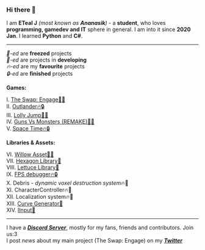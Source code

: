 ### Hi there 👋

I am **ETeal J** *(most known as **Ananasik**)* - a **student**, who loves **programming, gamedev and IT** sphere in general. I am into it since **2020 Jan**. I learned **Python** and **C#**. 

<hr>

*🧊-ed* are **freezed** projects<br>
*🔨-ed* are projects in **developing**<br>
*🔥-ed* are my **favourite** projects<br>
*🔒-ed* are **finished** projects <br>

 **Games:**

I.    <a href="https://ananasikdev.github.io/TheSwapEngageWeb/">The Swap: Engage🔨🔥</a><br/>
II.   <a href="https://github.com/AnanasikDev/Outlander">Outlander🔥🔒</a><br/>
III.  <a href="https://github.com/AnanasikDev/LollyJump">Lolly Jump🧊🔥</a><br/>
IV.   <a href="https://github.com/AnanasikDev/Strategy">Guns Vs Monsters (REMAKE)🧊🔥</a><br/>
V.    <a href="https://github.com/AnanasikDev/SpaceTime">Space Time🔥🔒</a><br/>
 
**Libraries & Assets:**

VI.    <a href="https://github.com/AnanasikDev/Willow">Willow Asset🧊🔥</a><br/>
VII.   <a href="https://github.com/AnanasikDev/Hexagon">Hexagon Library🧊</a><br/>
VIII.  <a href="https://github.com/AnanasikDev/Lettuce">Lettuce Library🧊</a><br/>
IX.    <a href="https://github.com/AnanasikDev/FrameRateDebugger">FPS debugger🔥🔒</a><br/>
X.     Debris - *dynamic voxel destruction system*🔥🧊<br/>
XI.    CharacterController🔥🔨<br/>
XII.   Localization system🔥🧊<br/>
XIII.  <a href="https://github.com/AnanasikDev/CurveGenerator">Curve Generator🧊</a><br/>
XIV.   <a href="https://github.com/AnanasikDev/IInput">IInput🧊</a><br/>

<hr>

I have a ***<a href="https://discord.gg/HRB6KG8Xby">Discord Server</a>***, mostly for my fans, friends and contributors. Join us:3<br/>
I post *news* about my main project (The Swap: Engage) on my ***<a href="https://twitter.com/Ananasi95910479">Twitter</a>***

